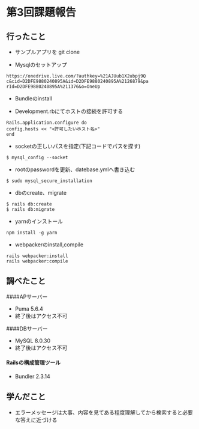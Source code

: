# 第3回課題報告
## 行ったこと
* サンプルアプリを git clone

* Mysqlのセットアップ

~~~
https://onedrive.live.com/?authkey=%21AJUub1X2ubpj9Q
c&cid=D2DFE9880240895A&id=D2DFE9880240895A%2126879&pa
rId=D2DFE9880240895A%211376&o=OneUp
~~~

* Bundleのinstall

* Development.rbにてホストの接続を許可する

~~~
Rails.application.configure do
config.hosts << "<許可したいホスト名>"
end
~~~
* socketの正しいパスを指定(下記コードでパスを探す)

~~~
$ mysql_config --socket
~~~

* rootのpasswordを更新、datebase.ymlへ書き込む

~~~
$ sudo mysql_secure_installation
~~~


* dbのcreate、migrate

~~~
$ rails db:create
$ rails db:migrate
~~~
* yarnのインストール

~~~
npm install -g yarn
~~~
* webpackerのinstall,compile

~~~
rails webpacker:install
rails webpacker:compile
~~~

## 調べたこと
####APサーバー　
* Puma 5.6.4
* 終了後はアクセス不可

####DBサーバー
* MySQL 8.0.30
* 終了後はアクセス不可

#### Railsの構成管理ツール
* Bundler 2.3.14

## 学んだこと
* エラーメッセージは大事、内容を見てある程度理解してから検索すると必要な答えに近づける